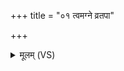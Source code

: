 +++
title = "०१ त्वमग्ने व्रतपा"

+++
<details><summary>मूलम् (VS)</summary>

त्वम॑ग्ने व्रत॒पा अ॑सि दे॒व आ मर्त्ये॒ष्वा। त्वं य॒ज्ञेष्वीड्यः॑ ॥
</details>